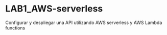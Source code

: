 # LAB1_AWS-serverless
Configurar y despliegar una API utilizando AWS serverless y AWS Lambda functions
